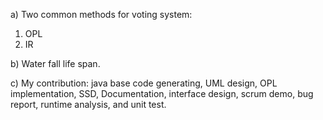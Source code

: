 a) Two common methods for voting system:

1. OPL 
2. IR

b) Water fall life span.

c) My contribution: java base code generating, UML design, OPL implementation, SSD, Documentation, interface design, scrum demo, bug                           report, runtime analysis, and unit test.

            

